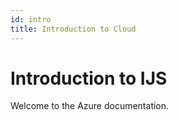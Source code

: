 ```yaml
---
id: intro
title: Introduction to Cloud
---
```


# Introduction to IJS

Welcome to the Azure documentation.
